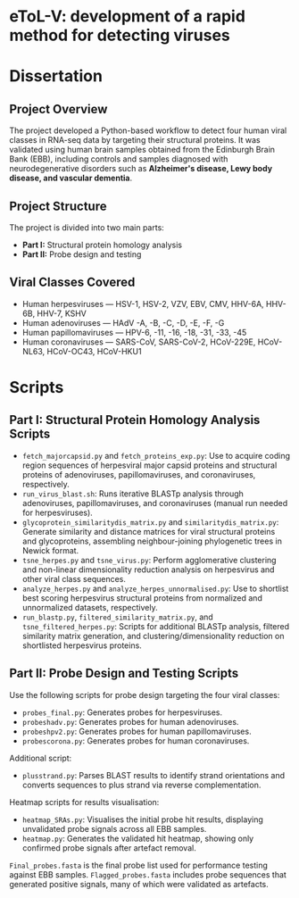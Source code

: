 # eToL-V: development of a rapid method for detecting viruses  
# Dissertation

## Project Overview

The project developed a Python-based workflow to detect four human viral classes in RNA-seq data by targeting their structural proteins. It was validated using human brain samples obtained from the Edinburgh Brain Bank (EBB), including controls and samples diagnosed with neurodegenerative disorders such as **Alzheimer's disease, Lewy body disease, and vascular dementia**.

## Project Structure  
The project is divided into two main parts:  
- **Part I:** Structural protein homology analysis  
- **Part II:** Probe design and testing

## Viral Classes Covered  
- Human herpesviruses — HSV-1, HSV-2, VZV, EBV, CMV, HHV-6A, HHV-6B, HHV-7, KSHV  
- Human adenoviruses — HAdV -A, -B, -C, -D, -E, -F, -G  
- Human papillomaviruses — HPV-6, -11, -16, -18, -31, -33, -45  
- Human coronaviruses — SARS-CoV, SARS-CoV-2, HCoV-229E, HCoV-NL63, HCoV-OC43, HCoV-HKU1

# Scripts

## Part I: Structural Protein Homology Analysis Scripts

- `fetch_majorcapsid.py` and `fetch_proteins_exp.py`: Use to acquire coding region sequences of herpesviral major capsid proteins and structural proteins of adenoviruses, papillomaviruses, and coronaviruses, respectively.  
- `run_virus_blast.sh`: Runs iterative BLASTp analysis through adenoviruses, papillomaviruses, and coronaviruses (manual run needed for herpesviruses).  
- `glycoprotein_similaritydis_matrix.py` and `similaritydis_matrix.py`: Generate similarity and distance matrices for viral structural proteins and glycoproteins, assembling neighbour-joining phylogenetic trees in Newick format.  
- `tsne_herpes.py` and `tsne_virus.py`: Perform agglomerative clustering and non-linear dimensionality reduction analysis on herpesvirus and other viral class sequences.  
- `analyze_herpes.py` and `analyze_herpes_unnormalised.py`: Use to shortlist best scoring herpesvirus structural proteins from normalized and unnormalized datasets, respectively.  
- `run_blastp.py`, `filtered_similarity_matrix.py`, and `tsne_filtered_herpes.py`: Scripts for additional BLASTp analysis, filtered similarity matrix generation, and clustering/dimensionality reduction on shortlisted herpesvirus proteins.  

## Part II: Probe Design and Testing Scripts

Use the following scripts for probe design targeting the four viral classes:  
- `probes_final.py`: Generates probes for herpesviruses.  
- `probeshadv.py`: Generates probes for human adenoviruses.  
- `probeshpv2.py`: Generates probes for human papillomaviruses.  
- `probescorona.py`: Generates probes for human coronaviruses.  

Additional script:  
- `plusstrand.py`: Parses BLAST results to identify strand orientations and converts sequences to plus strand via reverse complementation.  

Heatmap scripts for results visualisation:

- `heatmap_SRAs.py`: Visualises the initial probe hit results, displaying unvalidated probe signals across all EBB samples.  
- `heatmap.py`: Generates the validated hit heatmap, showing only confirmed probe signals after artefact removal.  


`Final_probes.fasta` is the final probe list used for performance testing against EBB samples. `Flagged_probes.fasta` includes probe sequences that generated positive signals, many of which were validated as artefacts.

